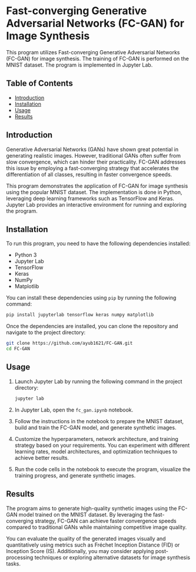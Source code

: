# Fast-converging Generative Adversarial Networks (FC-GAN) for Image Synthesis

This program utilizes Fast-converging Generative Adversarial Networks (FC-GAN) for image synthesis. The training of FC-GAN is performed on the MNIST dataset. The program is implemented in Jupyter Lab.

## Table of Contents
- [Introduction](#introduction)
- [Installation](#installation)
- [Usage](#usage)
- [Results](#results)

## Introduction
Generative Adversarial Networks (GANs) have shown great potential in generating realistic images. However, traditional GANs often suffer from slow convergence, which can hinder their practicality. FC-GAN addresses this issue by employing a fast-converging strategy that accelerates the differentiation of all classes, resulting in faster convergence speeds.

This program demonstrates the application of FC-GAN for image synthesis using the popular MNIST dataset. The implementation is done in Python, leveraging deep learning frameworks such as TensorFlow and Keras. Jupyter Lab provides an interactive environment for running and exploring the program.

## Installation
To run this program, you need to have the following dependencies installed:

- Python 3
- Jupyter Lab
- TensorFlow
- Keras
- NumPy
- Matplotlib

You can install these dependencies using `pip` by running the following command:

```bash
pip install jupyterlab tensorflow keras numpy matplotlib
```

Once the dependencies are installed, you can clone the repository and navigate to the project directory:

```bash
git clone https://github.com/ayub1621/FC-GAN.git
cd FC-GAN
```

## Usage
1. Launch Jupyter Lab by running the following command in the project directory:
   ```bash
   jupyter lab
   ```

2. In Jupyter Lab, open the `fc_gan.ipynb` notebook.

3. Follow the instructions in the notebook to prepare the MNIST dataset, build and train the FC-GAN model, and generate synthetic images.

4. Customize the hyperparameters, network architecture, and training strategy based on your requirements. You can experiment with different learning rates, model architectures, and optimization techniques to achieve better results.

5. Run the code cells in the notebook to execute the program, visualize the training progress, and generate synthetic images.

## Results
The program aims to generate high-quality synthetic images using the FC-GAN model trained on the MNIST dataset. By leveraging the fast-converging strategy, FC-GAN can achieve faster convergence speeds compared to traditional GANs while maintaining competitive image quality.

You can evaluate the quality of the generated images visually and quantitatively using metrics such as Fréchet Inception Distance (FID) or Inception Score (IS). Additionally, you may consider applying post-processing techniques or exploring alternative datasets for image synthesis tasks.

